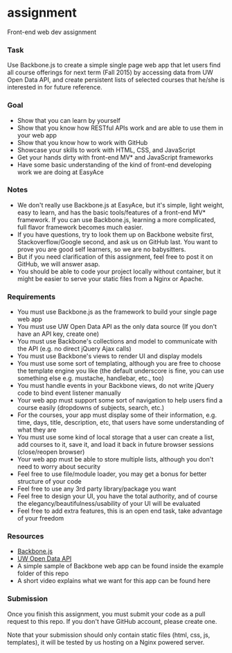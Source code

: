 # assignment
Front-end web dev assignment

### Task
Use Backbone.js to create a simple single page web app that let users find all course offerings for next term (Fall 2015) by accessing data from UW Open Data API, and create persistent lists of selected courses that he/she is interested in for future reference.

### Goal
- Show that you can learn by yourself
- Show that you know how RESTful APIs work and are able to use them in your web app
- Show that you know how to work with GitHub
- Showcase your skills to work with HTML, CSS, and JavaScript
- Get your hands dirty with front-end MV* and JavaScript frameworks
- Have some basic understanding of the kind of front-end developing work we are doing at EasyAce

### Notes
- We don't really use Backbone.js at EasyAce, but it's simple, light weight, easy to learn, and has the basic tools/features of a front-end MV* framework. If you can use Backbone.js, learning a more complicated, full flavor framework becomes much easier.
- If you have questions, try to look them up on Backbone website first, Stackoverflow/Google second, and ask us on GitHub last. You want to prove you are good self learners, so we are no babysitters.
- But if you need clarification of this assignment, feel free to post it on GitHub, we will answer asap.
- You should be able to code your project locally without container, but it might be easier to serve your static files from a Nginx or Apache.

### Requirements
- You must use Backbone.js as the framework to build your single page web app
- You must use UW Open Data API as the only data source (If you don't have an API key, create one)
- You must use Backbone's collections and model to communicate with the API (e.g. no direct jQuery Ajax calls)
- You must use Backbone's views to render UI and display models
- You must use some sort of templating, although you are free to choose the template engine you like (the default underscore is fine, you can use something else e.g. mustache, handlebar, etc., too)
- You must handle events in your Backbone views, do not write jQuery code to bind event listener manually
- Your web app must support some sort of navigation to help users find a course easily (dropdowns of subjects, search, etc.)
- For the courses, your app must display some of their information, e.g. time, days, title, description, etc, that users have some understanding of what they are
- You must use some kind of local storage that a user can create a list, add courses to it, save it, and load it back in future browser sessions (close/reopen browser)
- Your web app must be able to store multiple lists, although you don't need to worry about security
- Feel free to use file/module loader, you may get a bonus for better structure of your code
- Feel free to use any 3rd party library/package you want
- Feel free to design your UI, you have the total authority, and of course the elegancy/beautifulness/usability of your UI will be evaluated
- Feel free to add extra features, this is an open end task, take advantage of your freedom

### Resources
- [Backbone.js](http://www.backbonejs.org)
- [UW Open Data API](https://api.uwaterloo.ca)
- A simple sample of Backbone web app can be found inside the example folder of this repo
- A short video explains what we want for this app can be found here

### Submission
Once you finish this assignment, you must submit your code as a pull request to this repo. If you don't have GitHub account, please create one.


Note that your submission should only contain static files (html, css, js, templates), it will be tested by us hosting on a Nginx powered server.
